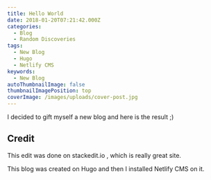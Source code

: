 ```yaml
---
title: Hello World
date: 2018-01-20T07:21:42.000Z
categories:
  - Blog
  - Random Discoveries
tags:
  - New Blog
  - Hugo
  - Netlify CMS
keywords:
  - New Blog
autoThumbnailImage: false
thumbnailImagePosition: top
coverImage: /images/uploads/cover-post.jpg
---
```

I decided to gift myself a new blog and here is the result ;)
<!--more-->

## Credit

This edit was done on stackedit.io , which is really great site.



This blog was created on Hugo and then I installed Netlify CMS on it.

<!--stackedit_data:
eyJoaXN0b3J5IjpbMTI4OTgxMDI2OV19
-->